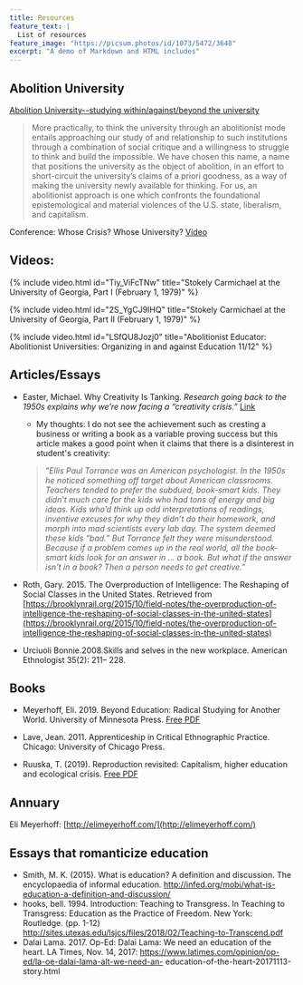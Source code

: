 ```yaml
---
title: Resources
feature_text: |
  List of resources
feature_image: "https://picsum.photos/id/1073/5472/3648"
excerpt: "A demo of Markdown and HTML includes"
---
```


## Abolition University

[Abolition University--studying within/against/beyond the university](https://abolition.university/)
> More practically, to think the university through an abolitionist mode entails approaching our study of and relationship to such institutions through a combination of social critique and a willingness to struggle to think and build the impossible. We have chosen this name, a name that positions the university as the object of abolition, in an effort to short-circuit the university’s claims of a priori goodness, as a way of making the university newly available for thinking. For us, an abolitionist approach is one which confronts the foundational epistemological and material violences of the U.S. state, liberalism, and capitalism.

Conference: Whose Crisis? Whose University? [Video](https://fb.watch/9XQlhu8qid/)

## Videos:

{% include video.html id="Tiy_ViFcTNw" title="Stokely Carmichael at the University of Georgia, Part I (February 1, 1979)" %}

{% include video.html id="2S_YgCJ9IHQ" title="Stokely Carmichael at the University of Georgia, Part II (February 1, 1979)" %}

{% include video.html id="LSfQU8Jozj0" title="Abolitionist Educator: Abolitionist Universities: Organizing in and against Education 11/12" %}

## Articles/Essays

* Easter, Michael. Why Creativity Is Tanking. _Research going back to the 1950s explains why we’re now facing a “creativity crisis.”_ [Link](https://eastermichael.medium.com/why-creativity-is-tanking-c20029d8fa2a "Link")
  * My thoughts: I do not see the achievement such as cresting a business or writing a book as a variable proving success but this article makes a good point when it claims that there is a disinterest in student's creativity: 
  > _"Ellis Paul Torrance was an American psychologist. In the 1950s he noticed something off target about American classrooms. Teachers tended to prefer the subdued, book-smart kids. They didn’t much care for the kids who had tons of energy and big ideas. Kids who’d think up odd interpretations of readings, inventive excuses for why they didn’t do their homework, and morph into mad scientists every lab day. The system deemed these kids “bad.” But Torrance felt they were misunderstood. Because if a problem comes up in the real world, all the book-smart kids look for an answer in … a book. But what if the answer isn’t in a book? Then a person needs to get creative."_



* Roth, Gary. 2015. The Overproduction of Intelligence: The Reshaping of Social Classes in the United States. Retrieved from [https://brooklynrail.org/2015/10/field-notes/the-overproduction-of-intelligence-the-reshaping-of-social-classes-in-the-united-states](https://brooklynrail.org/2015/10/field-notes/the-overproduction-of-intelligence-the-reshaping-of-social-classes-in-the-united-states)

* Urciuoli Bonnie.2008.Skills and selves in the new workplace. American Ethnologist 35(2): 211– 228.

## Books

* Meyerhoff, Eli. 2019. Beyond Education: Radical Studying for Another World. University of Minnesota Press. [Free PDF](http://elimeyerhoff.com/Meyerhoff-Beyond_Education.pdf)

* Lave, Jean. 2011. Apprenticeship in Critical Ethnographic Practice. Chicago: University of Chicago Press.

* Ruuska, T. (2019). Reproduction revisited: Capitalism, higher education and ecological crisis. [Free PDF](http://mayflybooks.org/wp-content/uploads/2018/11/Ruuska_REPRODUCTION-REVISITED_-B-Format-Paperback_COVER_FINAL_ebook_pdf-1.pdf)

## Annuary

Eli Meyerhoff: [http://elimeyerhoff.com/](http://elimeyerhoff.com/)

## Essays that romanticize education

* Smith, M. K. (2015). What is education? A definition and discussion. The encyclopaedia of informal education. http://infed.org/mobi/what-is-education-a-definition-and-discussion/
* hooks, bell. 1994. Introduction: Teaching to Transgress. In Teaching to Transgress: Education as the Practice of Freedom. New York: Routledge. (pp. 1-12) http://sites.utexas.edu/lsjcs/files/2018/02/Teaching-to-Transcend.pdf
* Dalai Lama. 2017. Op-Ed: Dalai Lama: We need an education of the heart. LA Times, Nov. 14, 2017: https://www.latimes.com/opinion/op-ed/la-oe-dalai-lama-alt-we-need-an- education-of-the-heart-20171113-story.html
